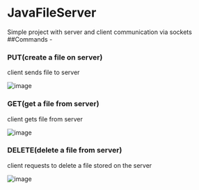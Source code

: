 # JavaFileServer
Simple project with server and client communication via sockets
##Commands - 
### PUT(create a file on server)
client sends file to server

![image](https://user-images.githubusercontent.com/55722614/142605112-78213629-4642-4fb9-8797-6285c7f6d0d8.png)

### GET(get a file from server)
client gets file from server

![image](https://user-images.githubusercontent.com/55722614/142605342-a2539917-f4d2-421b-a4dd-b1691b673509.png)

### DELETE(delete a file from server)
client requests to delete a file stored on the server

![image](https://user-images.githubusercontent.com/55722614/142606703-eb65ca2b-1395-4339-8810-4c7ff91b5fa9.png)

